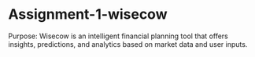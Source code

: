 # Assignment-1-wisecow
Purpose: Wisecow is an intelligent financial planning tool that offers insights, predictions, and analytics based on market data and user inputs.
